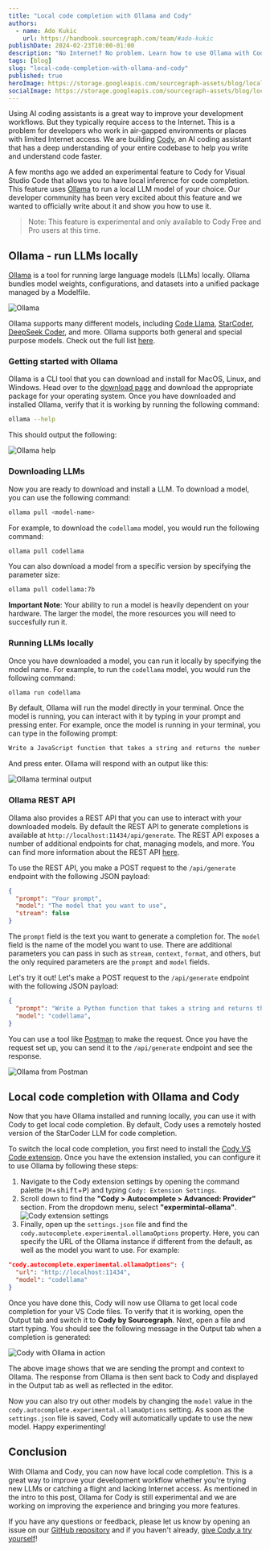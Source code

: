 ```yaml
---
title: "Local code completion with Ollama and Cody"
authors:
  - name: Ado Kukic
    url: https://handbook.sourcegraph.com/team/#ado-kukic
publishDate: 2024-02-23T10:00-01:00
description: "No Internet? No problem. Learn how to use Ollama with Cody for VS Code to get local code completion."
tags: [blog]
slug: "local-code-completion-with-ollama-and-cody"
published: true
heroImage: https://storage.googleapis.com/sourcegraph-assets/blog/local-code-completion-with-ollama-and-cody/og-ollama-cody.png
socialImage: https://storage.googleapis.com/sourcegraph-assets/blog/local-code-completion-with-ollama-and-cody/og-ollama-cody.png
--- 
```


Using AI coding assistants is a great way to improve your development workflows. But they typically require access to the Internet. This is a problem for developers who work in air-gapped environments or places with limited Internet access. We are building [Cody](https://sourcegraph.com/cody), an AI coding assistant that has a deep understanding of your entire codebase to help you write and understand code faster.

A few months ago we added an experimental feature to Cody for Visual Studio Code that allows you to have local inference for code completion. This feature uses [Ollama](https://ollama.com/) to run a local LLM model of your choice. Our developer community has been very excited about this feature and we wanted to officially write about it and show you how to use it.

> Note: This feature is experimental and only available to Cody Free and Pro users at this time.

## Ollama - run LLMs locally

[Ollama](https://ollama.com/) is a tool for running large language models (LLMs) locally. Ollama bundles model weights, configurations, and datasets into a unified package managed by a Modelfile.

![Ollama](https://storage.googleapis.com/sourcegraph-assets/blog/local-code-completion-with-ollama-and-cody/ollama.png)

Ollama supports many different models, including [Code Llama](https://ollama.com/library/codellama), [StarCoder](https://ollama.com/library/starcoder), [DeepSeek Coder](https://ollama.com/library/deepseek-coder), and more. Ollama supports both general and special purpose models. Check out the full list [here](https://ollama.com/library).

### Getting started with Ollama

Ollama is a CLI tool that you can download and install for MacOS, Linux, and Windows. Head over to the [download page](https://ollama.com/download) and download the appropriate package for your operating system. Once you have downloaded and installed Ollama, verify that it is working by running the following command:

```bash
ollama --help
```

This should output the following:

![Ollama help](https://storage.googleapis.com/sourcegraph-assets/blog/local-code-completion-with-ollama-and-cody/ollama-help.png)

### Downloading LLMs

Now you are ready to download and install a LLM. To download a model, you can use the following command:

```bash
ollama pull <model-name>
```

For example, to download the `codellama` model, you would run the following command:

```bash
ollama pull codellama
```

You can also download a model from a specific version by specifying the parameter size:

```bash
ollama pull codellama:7b
```

**Important Note**: Your ability to run a model is heavily dependent on your hardware. The larger the model, the more resources you will need to succesfully run it.

### Running LLMs locally

Once you have downloaded a model, you can run it locally by specifying the model name. For example, to run the `codellama` model, you would run the following command:

```bash
ollama run codellama
```

By default, Ollama will run the model directly in your terminal. Once the model is running, you can interact with it by typing in your prompt and pressing enter. For example, once the model is running in your terminal, you can type in the following prompt:

```bash
Write a JavaScript function that takes a string and returns the number of vowels in the string.
```

And press enter. Ollama will respond with an output like this:

![Ollama terminal output](https://storage.googleapis.com/sourcegraph-assets/blog/local-code-completion-with-ollama-and-cody/ollama-terminal.png)

### Ollama REST API

Ollama also provides a REST API that you can use to interact with your downloaded models. By default the REST API to generate completions is available at `http://localhost:11434/api/generate`. The REST API exposes a number of additional endpoints for chat, managing models, and more. You can find more information about the REST API [here](https://github.com/ollama/ollama/blob/main/docs/api.md).

To use the REST API, you make a POST request to the `/api/generate` endpoint with the following JSON payload:

```json
{
  "prompt": "Your prompt",
  "model": "The model that you want to use",
  "stream": false
}
```

The `prompt` field is the text you want to generate a completion for. The `model` field is the name of the model you want to use. There are additional parameters you can pass in such as `stream`, `context`, `format`, and others, but the only required parameters are the `prompt` and `model` fields.

Let's try it out! Let's make a POST request to the `/api/generate` endpoint with the following JSON payload:

```json
{
  "prompt": "Write a Python function that takes a string and returns the number of vowels in the string.",
  "model": "codellama",
}
```

You can use a tool like [Postman](https://www.postman.com/) to make the request. Once you have the request set up, you can send it to the `/api/generate` endpoint and see the response.

![Ollama from Postman](https://storage.googleapis.com/sourcegraph-assets/blog/local-code-completion-with-ollama-and-cody/ollama-postman.png)

## Local code completion with Ollama and Cody

Now that you have Ollama installed and running locally, you can use it with Cody to get local code completion. By default, Cody uses a remotely hosted version of the StarCoder LLM for code completion. 

To switch the local code completion, you first need to install the [Cody VS Code extension](https://marketplace.visualstudio.com/items?itemName=sourcegraph.cody-ai). Once you have the extension installed, you can configure it to use Ollama by following these steps: 

1. Navigate to the Cody extension settings by opening the command palette (<kbd>⌘</kbd>+<kbd>shift</kbd>+<kbd>P</kbd>) and typing `Cody: Extension Settings`.
2. Scroll down to find the **"Cody > Autocomplete > Advanced: Provider"** section. From the dropdown menu, select **"expermintal-ollama"**.
![Cody extension settings](https://storage.googleapis.com/sourcegraph-assets/blog/local-code-completion-with-ollama-and-cody/ollama-cody-settings.png)
3. Finally, open up the `settings.json` file and find the `cody.autocomplete.experimental.ollamaOptions` property. Here, you can specify the URL of the Ollama instance if different from the default, as well as the model you want to use. For example:

```json
"cody.autocomplete.experimental.ollamaOptions": {
  "url": "http://localhost:11434",
  "model": "codellama"
}
```

Once you have done this, Cody will now use Ollama to get local code completion for your VS Code files. To verify that it is working, open the Output tab and switch it to **Cody by Sourcegraph**. Next, open a file and start typing. You should see the following message in the Output tab when a completion is generated:

![Cody with Ollama in action](https://storage.googleapis.com/sourcegraph-assets/blog/local-code-completion-with-ollama-and-cody/cody-ollama-in-action.png)

The above image shows that we are sending the prompt and context to Ollama. The response from Ollama is then sent back to Cody and displayed in the Output tab as well as reflected in the editor.

Now you can also try out other models by changing the `model` value in the `cody.autocomplete.experimental.ollamaOptions` setting. As soon as the `settings.json` file is saved, Cody will automatically update to use the new model. Happy experimenting!

## Conclusion

With Ollama and Cody, you can now have local code completion. This is a great way to improve your development workflow whether you're trying new LLMs or catching a flight and lacking Internet access. As mentioned in the intro to this post, Ollama for Cody is still experimental and we are working on improving the experience and bringing you more features.

If you have any questions or feedback, please let us know by opening an issue on our [GitHub repository](https://github.com/sourcegraph/cody) and if you haven't already, [give Cody a try yourself](https://sourcegraph.com/cody)!
